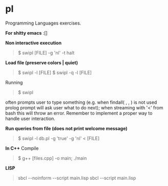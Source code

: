 # pl
Programming Languages exercises.

**For shitty emacs**
:[]

**Non interactive execution**
> $ swipl [FILE] -g 'nl' -t halt 

**Load file (preserve colors | quiet)**
> $ swipl -l [FILE]
> $ swipl -q -l [FILE]

Running 
> $ swipl 

often prompts user to type something (e.g. when findall( , , ) is not used prolog prompt will ask user what to do next); when streaming with '<' from bash this will throw an error. Remember to implement a proper way to handle user interaction.

**Run queries from file (does not print welcome message)**
> $ swipl -l db.pl -g 'true' -g 'nl' < [FILE]

**In C++**
Compile
> $ g++ [files.cpp] -o main; ./main


**LISP**
> sbcl --noinform --script main.lisp
> sbcl --script main.lisp


